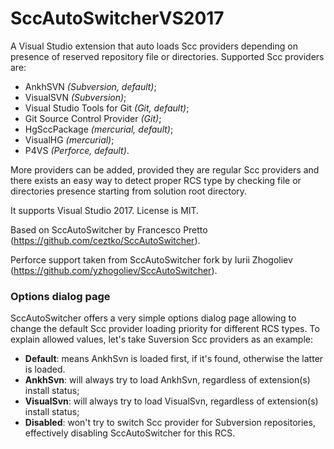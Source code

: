 # SccAutoSwitcherVS2017

A Visual Studio extension that auto loads Scc providers
depending on presence of reserved repository file
or directories.
Supported Scc providers are:

 * AnkhSVN *(Subversion, default)*;
 * VisualSVN *(Subversion)*;
 * Visual Studio Tools for Git *(Git, default)*;
 * Git Source Control Provider *(Git)*;
 * HgSccPackage *(mercurial, default)*;
 * VisualHG *(mercurial)*;
 * P4VS *(Perforce, default)*.
 
More providers can be added, provided they are regular
Scc providers and there exists an easy way to detect
proper RCS type by checking file or directories presence
starting from solution root directory.

It supports Visual Studio 2017. License is MIT.

Based on SccAutoSwitcher by Francesco Pretto (https://github.com/ceztko/SccAutoSwitcher).

Perforce support taken from SccAutoSwitcher fork by Iurii Zhogoliev (https://github.com/yzhogoliev/SccAutoSwitcher).


### Options dialog page

SccAutoSwitcher offers a very simple options dialog page
allowing to change the default Scc provider loading
priority for different RCS types. To explain allowed
values, let's take Suversion Scc providers as an example:

* **Default**: means AnkhSvn is loaded first, if it's
  found, otherwise the latter is loaded.
* **AnkhSvn**: will always try to load AnkhSvn,
  regardless of extension(s) install status;
* **VisualSvn**: will always try to load VisualSvn,
  regardless of extension(s) install status;
* **Disabled**: won't try to switch Scc provider for
  Subversion repositories, effectively disabling
  SccAutoSwitcher for this RCS.